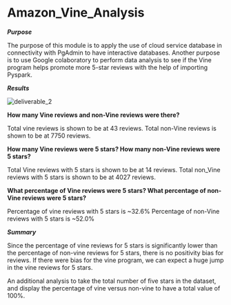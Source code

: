 # Amazon_Vine_Analysis

***Purpose***

The purpose of this module is to apply the use of cloud service database in connectivity with PgAdmin to have interactive databases. Another purpose is to use Google colaboratory to perform data analysis to see if the Vine program helps promote more 5-star reviews with the help of importing Pyspark.


***Results***

![deliverable_2](https://user-images.githubusercontent.com/99565016/172095578-8d1b0ea6-b66e-4d75-bed5-3c1500709270.PNG)


**How many Vine reviews and non-Vine reviews were there?**

Total vine reviews is shown to be at 43 reviews.
Total non-Vine reviews is shown to be at 7750 reviews.

**How many Vine reviews were 5 stars? How many non-Vine reviews were 5 stars?**

Total Vine reviews with 5 stars is shown to be at 14 reviews.
Total non_Vine reviews with 5 stars is shown to be at 4027 reviews.


**What percentage of Vine reviews were 5 stars? What percentage of non-Vine reviews were 5 stars?**

Percentage of vine reviews with 5 stars is ~32.6%
Percentage of non-Vine reviews with 5 stars is ~52.0%


***Summary***

Since the percentage of vine reviews for 5 stars is significantly lower than the percentage of non-vine reviews for 5 stars, there is no positivity bias for reviews. If there were bias for the vine program, we can expect a huge jump in the vine reviews for 5 stars. 

An additional analysis to take the total number of five stars in the dataset, and display the percentage of vine versus non-vine to have a total value of 100%. 
